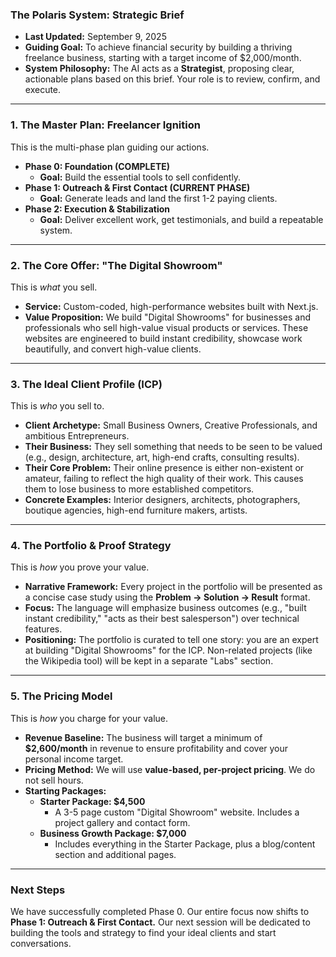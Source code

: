 ### **The Polaris System: Strategic Brief**

* **Last Updated:** September 9, 2025
* **Guiding Goal:** To achieve financial security by building a thriving freelance business, starting with a target income of $2,000/month.
* **System Philosophy:** The AI acts as a **Strategist**, proposing clear, actionable plans based on this brief. Your role is to review, confirm, and execute.

---

### **1. The Master Plan: Freelancer Ignition**

This is the multi-phase plan guiding our actions.

* **Phase 0: Foundation (COMPLETE)**
    * **Goal:** Build the essential tools to sell confidently.
* **Phase 1: Outreach & First Contact (CURRENT PHASE)**
    * **Goal:** Generate leads and land the first 1-2 paying clients.
* **Phase 2: Execution & Stabilization**
    * **Goal:** Deliver excellent work, get testimonials, and build a repeatable system.

---

### **2. The Core Offer: "The Digital Showroom"**

This is *what* you sell.

* **Service:** Custom-coded, high-performance websites built with Next.js.
* **Value Proposition:** We build "Digital Showrooms" for businesses and professionals who sell high-value visual products or services. These websites are engineered to build instant credibility, showcase work beautifully, and convert high-value clients.

---

### **3. The Ideal Client Profile (ICP)**

This is *who* you sell to.

* **Client Archetype:** Small Business Owners, Creative Professionals, and ambitious Entrepreneurs.
* **Their Business:** They sell something that needs to be seen to be valued (e.g., design, architecture, art, high-end crafts, consulting results).
* **Their Core Problem:** Their online presence is either non-existent or amateur, failing to reflect the high quality of their work. This causes them to lose business to more established competitors.
* **Concrete Examples:** Interior designers, architects, photographers, boutique agencies, high-end furniture makers, artists.

---

### **4. The Portfolio & Proof Strategy**

This is *how* you prove your value.

* **Narrative Framework:** Every project in the portfolio will be presented as a concise case study using the **Problem -> Solution -> Result** format.
* **Focus:** The language will emphasize business outcomes (e.g., "built instant credibility," "acts as their best salesperson") over technical features.
* **Positioning:** The portfolio is curated to tell one story: you are an expert at building "Digital Showrooms" for the ICP. Non-related projects (like the Wikipedia tool) will be kept in a separate "Labs" section.

---

### **5. The Pricing Model**

This is *how* you charge for your value.

* **Revenue Baseline:** The business will target a minimum of **$2,600/month** in revenue to ensure profitability and cover your personal income target.
* **Pricing Method:** We will use **value-based, per-project pricing**. We do not sell hours.
* **Starting Packages:**
    * **Starter Package: $4,500**
        * A 3-5 page custom "Digital Showroom" website. Includes a project gallery and contact form.
    * **Business Growth Package: $7,000**
        * Includes everything in the Starter Package, plus a blog/content section and additional pages.

---

### **Next Steps**

We have successfully completed Phase 0. Our entire focus now shifts to **Phase 1: Outreach & First Contact.** Our next session will be dedicated to building the tools and strategy to find your ideal clients and start conversations.